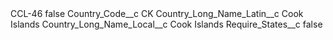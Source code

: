 <?xml version="1.0" encoding="UTF-8"?>
<CustomMetadata xmlns="http://soap.sforce.com/2006/04/metadata" xmlns:xsi="http://www.w3.org/2001/XMLSchema-instance" xmlns:xsd="http://www.w3.org/2001/XMLSchema">
    <label>CCL-46</label>
    <protected>false</protected>
    <values>
        <field>Country_Code__c</field>
        <value xsi:type="xsd:string">CK</value>
    </values>
    <values>
        <field>Country_Long_Name_Latin__c</field>
        <value xsi:type="xsd:string">Cook Islands</value>
    </values>
    <values>
        <field>Country_Long_Name_Local__c</field>
        <value xsi:type="xsd:string">Cook Islands</value>
    </values>
    <values>
        <field>Require_States__c</field>
        <value xsi:type="xsd:boolean">false</value>
    </values>
</CustomMetadata>
